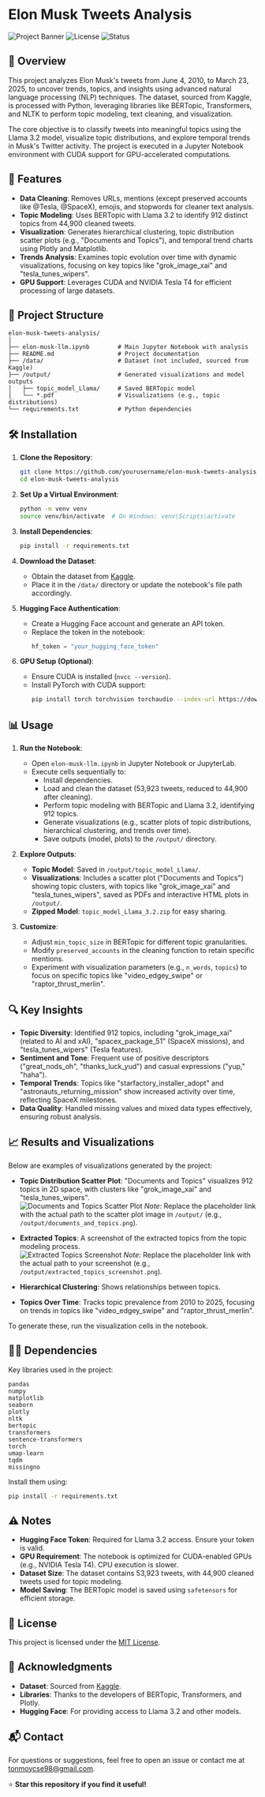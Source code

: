 # Elon Musk Tweets Analysis

![Project Banner](https://img.shields.io/badge/Python-3.10-blue.svg) ![License](https://img.shields.io/badge/License-MIT-green.svg) ![Status](https://img.shields.io/badge/Status-Active-brightgreen.svg)

## 📖 Overview

This project analyzes Elon Musk's tweets from June 4, 2010, to March 23, 2025, to uncover trends, topics, and insights using advanced natural language processing (NLP) techniques. The dataset, sourced from Kaggle, is processed with Python, leveraging libraries like BERTopic, Transformers, and NLTK to perform topic modeling, text cleaning, and visualization.

The core objective is to classify tweets into meaningful topics using the Llama 3.2 model, visualize topic distributions, and explore temporal trends in Musk's Twitter activity. The project is executed in a Jupyter Notebook environment with CUDA support for GPU-accelerated computations.

## 🚀 Features

- **Data Cleaning**: Removes URLs, mentions (except preserved accounts like @Tesla, @SpaceX), emojis, and stopwords for cleaner text analysis.
- **Topic Modeling**: Uses BERTopic with Llama 3.2 to identify 912 distinct topics from 44,900 cleaned tweets.
- **Visualization**: Generates hierarchical clustering, topic distribution scatter plots (e.g., "Documents and Topics"), and temporal trend charts using Plotly and Matplotlib.
- **Trends Analysis**: Examines topic evolution over time with dynamic visualizations, focusing on key topics like "grok_image_xai" and "tesla_tunes_wipers".
- **GPU Support**: Leverages CUDA and NVIDIA Tesla T4 for efficient processing of large datasets.

## 📂 Project Structure

```
elon-musk-tweets-analysis/
│
├── elon-musk-llm.ipynb        # Main Jupyter Notebook with analysis
├── README.md                  # Project documentation
├── /data/                     # Dataset (not included, sourced from Kaggle)
├── /output/                   # Generated visualizations and model outputs
│   ├── topic_model_Llama/     # Saved BERTopic model
│   └── *.pdf                  # Visualizations (e.g., topic distributions)
└── requirements.txt           # Python dependencies
```

## 🛠️ Installation

1. **Clone the Repository**:
   ```bash
   git clone https://github.com/yourusername/elon-musk-tweets-analysis.git
   cd elon-musk-tweets-analysis
   ```

2. **Set Up a Virtual Environment**:
   ```bash
   python -m venv venv
   source venv/bin/activate  # On Windows: venv\Scripts\activate
   ```

3. **Install Dependencies**:
   ```bash
   pip install -r requirements.txt
   ```

4. **Download the Dataset**:
   - Obtain the dataset from [Kaggle](https://www.kaggle.com/datasets/dadalyndell/elon-musk-tweets-2010-to-2025-march).
   - Place it in the `/data/` directory or update the notebook's file path accordingly.

5. **Hugging Face Authentication**:
   - Create a Hugging Face account and generate an API token.
   - Replace the token in the notebook:
     ```python
     hf_token = "your_hugging_face_token"
     ```

6. **GPU Setup (Optional)**:
   - Ensure CUDA is installed (`nvcc --version`).
   - Install PyTorch with CUDA support:
     ```bash
     pip install torch torchvision torchaudio --index-url https://download.pytorch.org/whl/cu122
     ```

## 📊 Usage

1. **Run the Notebook**:
   - Open `elon-musk-llm.ipynb` in Jupyter Notebook or JupyterLab.
   - Execute cells sequentially to:
     - Install dependencies.
     - Load and clean the dataset (53,923 tweets, reduced to 44,900 after cleaning).
     - Perform topic modeling with BERTopic and Llama 3.2, identifying 912 topics.
     - Generate visualizations (e.g., scatter plots of topic distributions, hierarchical clustering, and trends over time).
     - Save outputs (model, plots) to the `/output/` directory.

2. **Explore Outputs**:
   - **Topic Model**: Saved in `/output/topic_model_Llama/`.
   - **Visualizations**: Includes a scatter plot ("Documents and Topics") showing topic clusters, with topics like "grok_image_xai" and "tesla_tunes_wipers", saved as PDFs and interactive HTML plots in `/output/`.
   - **Zipped Model**: `topic_model_Llama_3.2.zip` for easy sharing.

3. **Customize**:
   - Adjust `min_topic_size` in BERTopic for different topic granularities.
   - Modify `preserved_accounts` in the cleaning function to retain specific mentions.
   - Experiment with visualization parameters (e.g., `n_words`, `topics`) to focus on specific topics like "video_edgey_swipe" or "raptor_thrust_merlin".

## 🔍 Key Insights

- **Topic Diversity**: Identified 912 topics, including "grok_image_xai" (related to AI and xAI), "spacex_package_51" (SpaceX missions), and "tesla_tunes_wipers" (Tesla features).
- **Sentiment and Tone**: Frequent use of positive descriptors ("great_nods_oh", "thanks_luck_yud") and casual expressions ("yup," "haha").
- **Temporal Trends**: Topics like "starfactory_installer_adopt" and "astronauts_returning_mission" show increased activity over time, reflecting SpaceX milestones.
- **Data Quality**: Handled missing values and mixed data types effectively, ensuring robust analysis.

## 📈 Results and Visualizations

Below are examples of visualizations generated by the project:

- **Topic Distribution Scatter Plot**: "Documents and Topics" visualizes 912 topics in 2D space, with clusters like "grok_image_xai" and "tesla_tunes_wipers".  
  ![Documents and Topics Scatter Plot](https://i.postimg.cc/JzHXXLZn/newplot.png)
  *Note*: Replace the placeholder link with the actual path to the scatter plot image in `/output/` (e.g., `/output/documents_and_topics.png`).

- **Extracted Topics**: A screenshot of the extracted topics from the topic modeling process.  
  ![Extracted Topics Screenshot](https://i.postimg.cc/W4tHgtSZ/newplot.png)
  *Note*: Replace the placeholder link with the actual path to your screenshot (e.g., `/output/extracted_topics_screenshot.png`).

- **Hierarchical Clustering**: Shows relationships between topics.
- **Topics Over Time**: Tracks topic prevalence from 2010 to 2025, focusing on trends in topics like "video_edgey_swipe" and "raptor_thrust_merlin".

To generate these, run the visualization cells in the notebook.

## 🧑‍💻 Dependencies

Key libraries used in the project:

```text
pandas
numpy
matplotlib
seaborn
plotly
nltk
bertopic
transformers
sentence-transformers
torch
umap-learn
tqdm
missingno
```

Install them using:
```bash
pip install -r requirements.txt
```

## ⚠️ Notes

- **Hugging Face Token**: Required for Llama 3.2 access. Ensure your token is valid.
- **GPU Requirement**: The notebook is optimized for CUDA-enabled GPUs (e.g., NVIDIA Tesla T4). CPU execution is slower.
- **Dataset Size**: The dataset contains 53,923 tweets, with 44,900 cleaned tweets used for topic modeling.
- **Model Saving**: The BERTopic model is saved using `safetensors` for efficient storage.

## 📜 License

This project is licensed under the [MIT License](LICENSE).

## 🙌 Acknowledgments

- **Dataset**: Sourced from [Kaggle](https://www.kaggle.com/datasets/7006744/elon-musks-tweet).
- **Libraries**: Thanks to the developers of BERTopic, Transformers, and Plotly.
- **Hugging Face**: For providing access to Llama 3.2 and other models.

## 📬 Contact

For questions or suggestions, feel free to open an issue or contact me at [tonmoycse98@gmail.com](mailto:your.email@example.com).

⭐ **Star this repository if you find it useful!**
